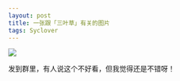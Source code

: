 ```yaml
---
layout: post
title: 一张跟「三叶草」有关的图片
tags: Syclover
---
```

![](http://user-image.logdown.io/user/1418/blog/1392/post/110353/FEh9kOVlQNC2XSUlJLig_F0606D90471F5A000785C0B1D979D16B6A77B9662B347_550_400.PNG)

发到群里，有人说这个不好看，但我觉得还是不错呀！